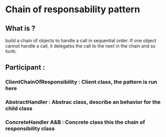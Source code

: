 # Chain of responsability pattern

## What is ?
build a chain of objects to handle a call in sequential order.
If one object cannot handle a call, it delegates the call to the next in the chain and so forth.

## Participant :
### ClientChainOfResponsibility : Client class, the pattern is run here
### AbstractHandler             : Abstrac class, describe an behavior for the child class
### ConcreteHandler A&B         : Concrete class this the chain of responsibility class